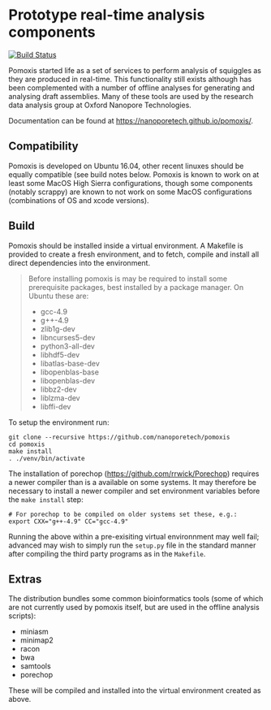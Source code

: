 Prototype real-time analysis components
=======================================

[![Build Status](https://travis-ci.org/nanoporetech/pomoxis.svg?branch=master)](https://travis-ci.org/nanoporetech/pomoxis)

Pomoxis started life as a set of services to perform analysis of squiggles
as they are produced in real-time. This functionality still exists
although has been complemented with a number of offline analyses for
generating and analysing draft assemblies. Many of these tools are used by
the research data analysis group at Oxford Nanopore Technologies.

Documentation can be found at https://nanoporetech.github.io/pomoxis/.


Compatibility
-------------

Pomoxis is developed on Ubuntu 16.04, other recent linuxes should be
equally compatible (see build notes below. Pomoxis is known to work on
at least some MacOS High Sierra configurations, though some components
(notably scrappy) are known to not work on some MacOS configurations
(combinations of OS and xcode versions).


Build
-----

Pomoxis should be installed inside a virtual environment. A Makefile is
provided to create a fresh environment, and to fetch, compile and install
all direct dependencies into the environment.

> Before installing pomoxis is may be required to install some prerequisite
> packages, best installed by a package manager. On Ubuntu these are:
> * gcc-4.9
> * g++-4.9
> * zlib1g-dev
> * libncurses5-dev
> * python3-all-dev
> * libhdf5-dev
> * libatlas-base-dev
> * libopenblas-base
> * libopenblas-dev
> * libbz2-dev
> * liblzma-dev
> * libffi-dev

To setup the environment run:

    git clone --recursive https://github.com/nanoporetech/pomoxis
    cd pomoxis
    make install
    . ./venv/bin/activate
    

The installation of porechop (https://github.com/rrwick/Porechop)
requires a newer compiler than is a available on some systems. It may therefore
be necessary to install a newer compiler and set environment variables before
the `make install` step:

    # For porechop to be compiled on older systems set these, e.g.:
    export CXX="g++-4.9" CC="gcc-4.9"

Running the above within a pre-exisiting virtual environnment may well fail;
advanced may wish to simply run the `setup.py` file in the standard manner
after compiling the third party programs as in the `Makefile`.


Extras
------

The distribution bundles some common bioinformatics tools (some of which are not
currently used by pomoxis itself, but are used in the offline analysis scripts):

* miniasm
* minimap2
* racon
* bwa
* samtools
* porechop

These will be compiled and installed into the virtual environment created as above.
